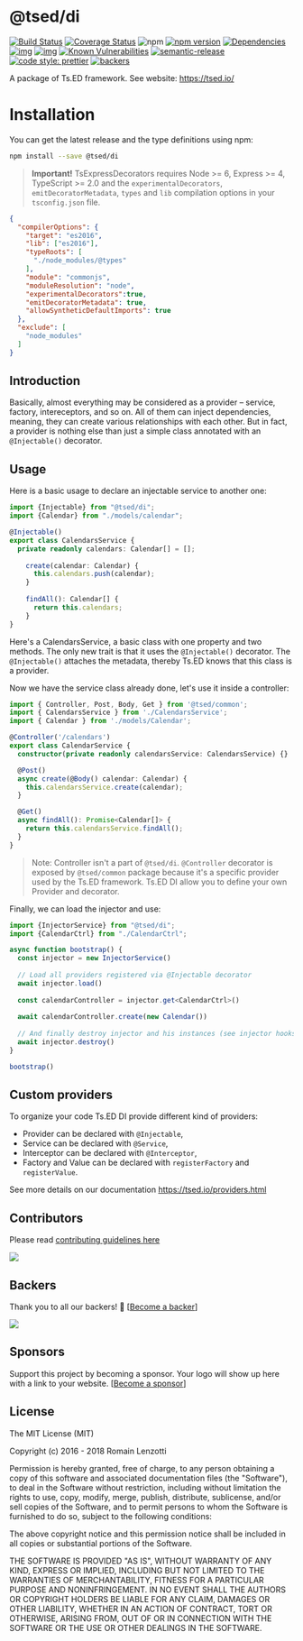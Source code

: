 # @tsed/di

[![Build Status](https://travis-ci.org/TypedProject/tsed.svg?branch=master)](https://travis-ci.org/TypedProject/tsed)
[![Coverage Status](https://coveralls.io/repos/github/TypedProject/tsed/badge.svg?branch=production)](https://coveralls.io/github/TypedProject/tsed?branch=production)
![npm](https://img.shields.io/npm/dm/@tsed/common.svg)
[![npm version](https://badge.fury.io/js/%40tsed%2Fcommon.svg)](https://badge.fury.io/js/%40tsed%2Fcommon)
[![Dependencies](https://david-dm.org/TypedProject/tsed.svg)](https://david-dm.org/TypedProject/tsed#info=dependencies)
[![img](https://david-dm.org/TypedProject/tsed/dev-status.svg)](https://david-dm.org/TypedProject/tsed/#info=devDependencies)
[![img](https://david-dm.org/TypedProject/tsed/peer-status.svg)](https://david-dm.org/TypedProject/tsed/#info=peerDependenciess)
[![Known Vulnerabilities](https://snyk.io/test/github/TypedProject/tsed/badge.svg)](https://snyk.io/test/github/TypedProject/tsed)
[![semantic-release](https://img.shields.io/badge/%20%20%F0%9F%93%A6%F0%9F%9A%80-semantic--release-e10079.svg)](https://github.com/semantic-release/semantic-release)
[![code style: prettier](https://img.shields.io/badge/code_style-prettier-ff69b4.svg?style=flat-square)](https://github.com/prettier/prettier)
[![backers](https://opencollective.com/tsed/tiers/badge.svg)](https://opencollective.com/tsed)


A package of Ts.ED framework. See website: https://tsed.io/

# Installation

You can get the latest release and the type definitions using npm:
```bash
npm install --save @tsed/di
```

> **Important!** TsExpressDecorators requires Node >= 6, Express >= 4, TypeScript >= 2.0 and 
the `experimentalDecorators`, `emitDecoratorMetadata`, `types` and `lib` compilation 
options in your `tsconfig.json` file.

```json
{
  "compilerOptions": {
    "target": "es2016",
    "lib": ["es2016"],
    "typeRoots": [
      "./node_modules/@types"
    ],
    "module": "commonjs",
    "moduleResolution": "node",
    "experimentalDecorators":true,
    "emitDecoratorMetadata": true,
    "allowSyntheticDefaultImports": true
  },
  "exclude": [
    "node_modules"
  ]
}
```

## Introduction

Basically, almost everything may be considered as a provider – service, factory, intereceptors, and so on. 
All of them can inject dependencies, meaning, they can create various relationships with each other.
 But in fact, a provider is nothing else than just a simple class annotated with an `@Injectable()` decorator.

## Usage

Here is a basic usage to declare an injectable service to another one:

```typescript
import {Injectable} from "@tsed/di";
import {Calendar} from "./models/calendar";

@Injectable()
export class CalendarsService {
  private readonly calendars: Calendar[] = [];
  
    create(calendar: Calendar) {
      this.calendars.push(calendar);
    }
  
    findAll(): Calendar[] {
      return this.calendars;
    }
}
```

Here's a CalendarsService, a basic class with one property and two methods. The only new trait is that it uses the `@Injectable()` decorator.
The `@Injectable()` attaches the metadata, thereby Ts.ED knows that this class is a provider.
  
Now we have the service class already done, let's use it inside a controller:
```typescript
import { Controller, Post, Body, Get } from '@tsed/common';
import { CalendarsService } from './CalendarsService';
import { Calendar } from './models/Calendar';

@Controller('/calendars')
export class CalendarService {
  constructor(private readonly calendarsService: CalendarsService) {}

  @Post()
  async create(@Body() calendar: Calendar) {
    this.calendarsService.create(calendar);
  }

  @Get()
  async findAll(): Promise<Calendar[]> {
    return this.calendarsService.findAll();
  }
}
```
> Note: Controller isn't a part of `@tsed/di`. `@Controller` decorator is exposed by `@tsed/common` package because it's a specific provider
used by the Ts.ED framework. Ts.ED DI allow you to define your own Provider and decorator.


Finally, we can load the injector and use:
```typescript
import {InjectorService} from "@tsed/di";
import {CalendarCtrl} from "./CalendarCtrl";

async function bootstrap() {
  const injector = new InjectorService()
  
  // Load all providers registered via @Injectable decorator
  await injector.load()
        
  const calendarController = injector.get<CalendarCtrl>()
  
  await calendarController.create(new Calendar())
  
  // And finally destroy injector and his instances (see injector hooks)
  await injector.destroy()
}

bootstrap()
```

## Custom providers

To organize your code Ts.ED DI provide different kind of providers:

- Provider can be declared with `@Injectable`,
- Service can be declared with `@Service`,
- Interceptor can be declared with `@Interceptor`,
- Factory and Value can be declared with `registerFactory` and `registerValue`.


See more details on our documentation https://tsed.io/providers.html


## Contributors
Please read [contributing guidelines here](https://tsed.io/CONTRIBUTING.html)

<a href="https://github.com/TypedProject/ts-express-decorators/graphs/contributors"><img src="https://opencollective.com/tsed/contributors.svg?width=890" /></a>


## Backers

Thank you to all our backers! 🙏 [[Become a backer](https://opencollective.com/tsed#backer)]

<a href="https://opencollective.com/tsed#backers" target="_blank"><img src="https://opencollective.com/tsed/tiers/backer.svg?width=890"></a>


## Sponsors

Support this project by becoming a sponsor. Your logo will show up here with a link to your website. [[Become a sponsor](https://opencollective.com/tsed#sponsor)]

## License

The MIT License (MIT)

Copyright (c) 2016 - 2018 Romain Lenzotti

Permission is hereby granted, free of charge, to any person obtaining a copy of this software and associated documentation files (the "Software"), to deal in the Software without restriction, including without limitation the rights to use, copy, modify, merge, publish, distribute, sublicense, and/or sell copies of the Software, and to permit persons to whom the Software is furnished to do so, subject to the following conditions:

The above copyright notice and this permission notice shall be included in all copies or substantial portions of the Software.

THE SOFTWARE IS PROVIDED "AS IS", WITHOUT WARRANTY OF ANY KIND, EXPRESS OR IMPLIED, INCLUDING BUT NOT LIMITED TO THE WARRANTIES OF MERCHANTABILITY, FITNESS FOR A PARTICULAR PURPOSE AND NONINFRINGEMENT. IN NO EVENT SHALL THE AUTHORS OR COPYRIGHT HOLDERS BE LIABLE FOR ANY CLAIM, DAMAGES OR OTHER LIABILITY, WHETHER IN AN ACTION OF CONTRACT, TORT OR OTHERWISE, ARISING FROM, OUT OF OR IN CONNECTION WITH THE SOFTWARE OR THE USE OR OTHER DEALINGS IN THE SOFTWARE.
